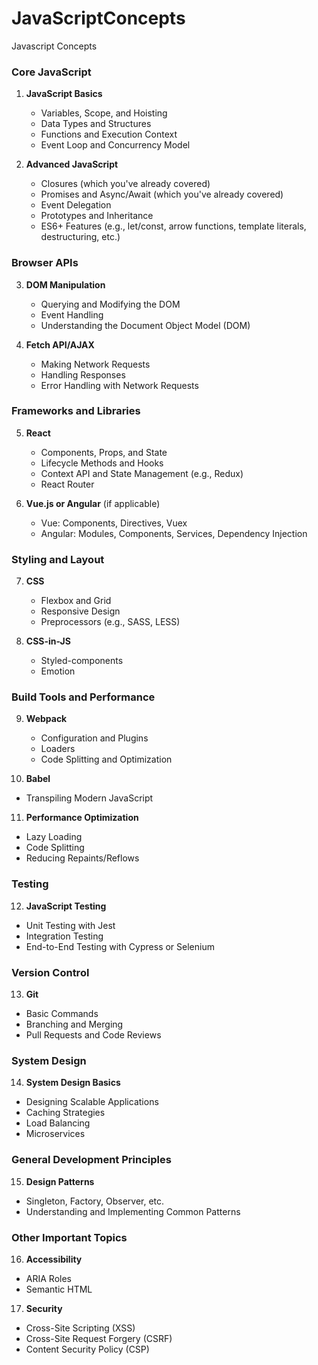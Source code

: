 # JavaScriptConcepts
Javascript Concepts

### Core JavaScript

1. **JavaScript Basics**

   - Variables, Scope, and Hoisting
   - Data Types and Structures
   - Functions and Execution Context
   - Event Loop and Concurrency Model

2. **Advanced JavaScript**
   - Closures (which you've already covered)
   - Promises and Async/Await (which you've already covered)
   - Event Delegation
   - Prototypes and Inheritance
   - ES6+ Features (e.g., let/const, arrow functions, template literals, destructuring, etc.)

### Browser APIs

3. **DOM Manipulation**

   - Querying and Modifying the DOM
   - Event Handling
   - Understanding the Document Object Model (DOM)

4. **Fetch API/AJAX**
   - Making Network Requests
   - Handling Responses
   - Error Handling with Network Requests

### Frameworks and Libraries

5. **React**

   - Components, Props, and State
   - Lifecycle Methods and Hooks
   - Context API and State Management (e.g., Redux)
   - React Router

6. **Vue.js or Angular** (if applicable)
   - Vue: Components, Directives, Vuex
   - Angular: Modules, Components, Services, Dependency Injection

### Styling and Layout

7. **CSS**

   - Flexbox and Grid
   - Responsive Design
   - Preprocessors (e.g., SASS, LESS)

8. **CSS-in-JS**
   - Styled-components
   - Emotion

### Build Tools and Performance

9. **Webpack**

   - Configuration and Plugins
   - Loaders
   - Code Splitting and Optimization

10. **Babel**

- Transpiling Modern JavaScript

11. **Performance Optimization**

- Lazy Loading
- Code Splitting
- Reducing Repaints/Reflows

### Testing

12. **JavaScript Testing**

- Unit Testing with Jest
- Integration Testing
- End-to-End Testing with Cypress or Selenium

### Version Control

13. **Git**

- Basic Commands
- Branching and Merging
- Pull Requests and Code Reviews

### System Design

14. **System Design Basics**

- Designing Scalable Applications
- Caching Strategies
- Load Balancing
- Microservices

### General Development Principles

15. **Design Patterns**

- Singleton, Factory, Observer, etc.
- Understanding and Implementing Common Patterns

### Other Important Topics

16. **Accessibility**

- ARIA Roles
- Semantic HTML

17. **Security**

- Cross-Site Scripting (XSS)
- Cross-Site Request Forgery (CSRF)
- Content Security Policy (CSP)

